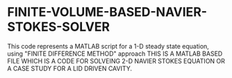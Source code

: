 # FINITE-VOLUME-BASED-NAVIER-STOKES-SOLVER
This code represents a MATLAB script for a 1-D steady state equation, using "FINITE DIFFERENCE METHOD" approach
THIS IS A MATLAB BASED FILE WHICH IS A CODE FOR SOLVEING 2-D NAVIER STOKES EQUATION OR A CASE STUDY FOR A LID DRIVEN CAVITY.

